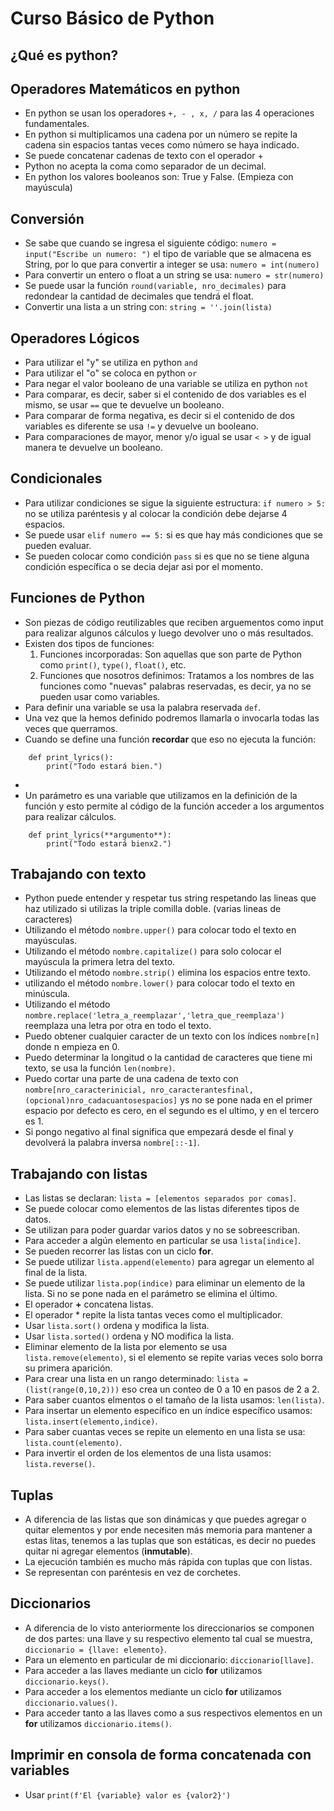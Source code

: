 # Curso Básico de Python

## ¿Qué es python?

## Operadores Matemáticos en python

- En python se usan los operadores `+, - , x, /` para las 4 operaciones fundamentales.
- En python si multiplicamos una cadena por un número se repite la cadena sin espacios tantas veces como número se haya indicado.
- Se puede concatenar cadenas de texto con el operador +
- Python no acepta la coma como separador de un decimal.
- En python los valores booleanos son: True y False. (Empieza con mayúscula)

## Conversión

- Se sabe que cuando se ingresa el siguiente código:
 `numero = input("Escribe un numero: ")`
el tipo de variable que se almacena es String, por lo que para convertir a integer se usa:
 `numero = int(numero)`
- Para convertir un entero o float a un string se usa:
    `numero = str(numero)`
- Se puede usar la función `round(variable, nro_decimales)` para redondear la cantidad de decimales que tendrá el float.
- Convertir una lista a un string con: `string = ''.join(lista)`

## Operadores Lógicos

- Para utilizar el "y" se utiliza en python `and`
- Para utilizar el "o" se coloca en python `or`
- Para negar el valor booleano de una variable se utiliza en python `not`
- Para comparar, es decir, saber si el contenido de dos variables es el mismo, se usar `==` que te devuelve un booleano.
- Para comparar de forma negativa, es decir si el contenido de dos variables es diferente se usa `!=` y devuelve un booleano.
- Para comparaciones de mayor, menor y/o igual se usar `< >` y de igual manera te devuelve un booleano. 

## Condicionales

- Para utilizar condiciones se sigue la siguiente estructura:
`if numero > 5:` no se utiliza paréntesis y al colocar la condición debe dejarse 4 espacios.
- Se puede usar `elif numero == 5:` si es que hay más condiciones que se pueden evaluar.
- Se pueden colocar como condición `pass` si es que no se tiene alguna condición específica o se decia dejar asi por el momento.

## Funciones de Python

- Son piezas de código reutilizables que reciben arguementos como input para realizar algunos cálculos y luego devolver uno o más resultados.
- Existen dos tipos de funciones:
    1. Funciones incorporadas: Son aquellas que son parte de Python como `print()`, `type()`, `float()`, etc.
    2. Funciones que nosotros definimos: Tratamos a los nombres de las funciones como "nuevas" palabras reservadas, es decir, ya no
    se pueden usar como variables.
- Para definir una variable se usa la palabra reservada `def`.
- Una vez que la hemos definido podremos llamarla o invocarla todas las veces que querramos.
- Cuando se define una función **recordar** que eso no ejecuta la función:  
```
    def print_lyrics():  
        print("Todo estará bien.")
```
-
- Un parámetro es una variable que utilizamos en la definición de la función y esto permite al código de la función acceder a los argumentos para realizar cálculos.  
```
    def print_lyrics(**argumento**):  
        print("Todo estará bienx2.")
```

## Trabajando con texto

- Python puede entender y respetar tus string respetando las lineas que haz utilizado si utilizas la triple comilla doble. (varias lineas de caracteres)
- Utilizando el método `nombre.upper()` para colocar todo el texto en mayúsculas.
- Utilizando el método `nombre.capitalize()` para solo colocar el mayúscula la primera letra del texto.
- Utilizando el método `nombre.strip()` elimina los espacios entre texto.
- utilizando el método `nombre.lower()` para colocar todo el texto en minúscula.
- Utilizando el método `nombre.replace('letra_a_reemplazar','letra_que_reemplaza')` reemplaza una letra por otra en todo el texto.
- Puedo obtener cualquier caracter de un texto con los índices `nombre[n]` donde n empieza en 0.
- Puedo determinar la longitud o la cantidad de caracteres que tiene mi texto, se usa la función `len(nombre)`.
- Puedo cortar una parte de una cadena de texto con `nombre[nro_caracterinicial, nro_caracterantesfinal,(opcional)nro_cadacuantosespacios]` ys no se pone nada en el primer espacio por defecto es cero, en el segundo es el ultimo, y en el tercero es 1.
- Si pongo negativo al final significa que empezará desde el final y devolverá la palabra inversa `nombre[::-1]`.

## Trabajando con listas

- Las listas se declaran: `lista = [elementos separados por comas]`.
- Se puede colocar como elementos de las listas diferentes tipos de datos.
- Se utilizan para poder guardar varios datos y no se sobreescriban.
- Para acceder a algún elemento en particular se usa `lista[indice]`.
- Se pueden recorrer las listas con un ciclo **for**.
- Se puede utilizar `lista.append(elemento)` para agregar un elemento al final de la lista.
- Se puede utilizar `lista.pop(indice)` para eliminar un elemento de la lista. Si no se pone nada en el parámetro se elimina el último.
- El operador **+** concatena listas.
- El operador * repite la lista tantas veces como el multiplicador.
- Usar `lista.sort()` ordena y modifica la lista.
- Usar `lista.sorted()` ordena y NO modifica la lista.
- Eliminar elemento de la lista por elemento se usa `lista.remove(elemento)`, si el elemento se repite varias veces solo borra su primera aparición.
- Para crear una lista en un rango determinado: `lista = (list(range(0,10,2)))` eso crea un conteo de 0 a 10 en pasos de 2 a 2.
- Para saber cuantos elmentos o el tamaño de la lista usamos: `len(lista)`.
- Para insertar un elemento específico en un índice específico usamos: `lista.insert(elemento,indice)`.
- Para saber cuantas veces se repite un elemento en una lista se usa: `lista.count(elemento)`.
- Para invertir el orden de los elementos de una lista usamos: `lista.reverse()`.

## Tuplas

- A diferencia de las listas que son dinámicas y que puedes agregar o quitar elementos y por ende necesiten más memoria para mantener a estas litas, tenemos a las tuplas que son estáticas, es decir no puedes quitar ni agregar elementos (**inmutable**).
- La ejecución también es mucho más rápida con tuplas que con listas.
- Se representan con paréntesis en vez de corchetes.

## Diccionarios

- A diferencia de lo visto anteriormente los direccionarios se componen de dos partes: una llave y su respectivo elemento tal cual se muestra, `diccionario = {llave: elemento}`.
- Para un elemento en particular de mi diccionario: `diccionario[llave]`.
- Para acceder a las llaves mediante un ciclo **for** utilizamos `diccionario.keys()`.
- Para acceder a los elementos mediante un ciclo **for** utilizamos `diccionario.values()`.
- Para acceder tanto a las llaves como a sus respectivos elementos en un **for** utilizamos `diccionario.items()`.

## Imprimir en consola de forma concatenada con variables

- Usar `print(f'El {variable} valor es {valor2}')`